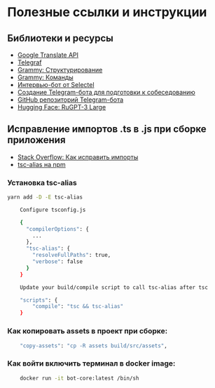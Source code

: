 # Полезные ссылки и инструкции

## Библиотеки и ресурсы

- [Google Translate API](https://www.npmjs.com/package/@vitalets/google-translate-api)
- [Telegraf](https://telegraf.js.org/)
- [Grammy: Структурирование](https://grammy.dev/advanced/structuring)
- [Grammy: Команды](https://grammy.dev/ru/guide/commands)
- [Интервью-бот от Selectel](https://selectel.ru/blog/tutorials/interview-bot/)
- [Создание Telegram-бота для подготовки к собеседованию](https://proglib.io/p/pishem-telegram-bota-dlya-podgotovki-k-sobesedovaniyu-na-frontend-razrabotchika-2024-05-29)
- [GitHub репозиторий Telegram-бота](https://github.com/y-dev-dubovitsky/telegram-bot/tree/master)
- [Hugging Face: RuGPT-3 Large](https://huggingface.co/ai-forever/rugpt3large_based_on_gpt2)

## Исправление импортов .ts в .js при сборке приложения

- [Stack Overflow: Как исправить импорты](https://stackoverflow.com/questions/62619058/appending-js-extension-on-relative-import-statements-during-typescript-compilat)
- [tsc-alias на npm](https://www.npmjs.com/package/tsc-alias)




### Установка tsc-alias

```bash
yarn add -D -E tsc-alias
```

```bash
    Configure tsconfig.js

    {
      "compilerOptions": {
        ...
      },
      "tsc-alias": {
        "resolveFullPaths": true,
        "verbose": false
      }
    }

    Update your build/compile script to call tsc-alias after tsc

    "scripts": {
        "compile": "tsc && tsc-alias"
    }
```

### Как копировать assets в проект при сборке:
```bash
    "copy-assets": "cp -R assets build/src/assets",
```

### Как войти включить терминал в docker image:

```bash
    docker run -it bot-core:latest /bin/sh
```

